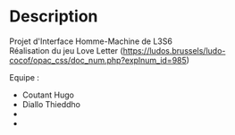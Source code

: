 # **Description**

Projet d'Interface Homme-Machine de L3S6  
Réalisation du jeu Love Letter (https://ludos.brussels/ludo-cocof/opac_css/doc_num.php?explnum_id=985)

Equipe :
* Coutant Hugo  
* Diallo Thieddho   
*    
*     

